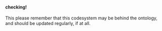 #### checking!

This please remember that this codesystem may be behind the ontology,
and should be updated regularly, if at all.


